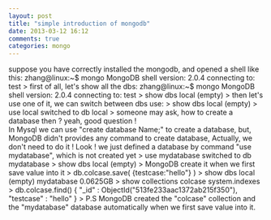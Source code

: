 ```yaml
---
layout: post
title: "simple introduction of mongodb"
date: 2013-03-12 16:12
comments: true
categories: mongo 
---
```


suppose you have correctly installed the mongodb, and opened a shell like this:
    zhang@linux:~$ mongo
    MongoDB shell version: 2.0.4
    connecting to: test
    >
first of all, let's show all the dbs:
    zhang@linux:~$ mongo
    MongoDB shell version: 2.0.4
    connecting to: test
    > show dbs
    local   (empty)
    >
then let's use one of it, we can switch between dbs use:
    > show dbs
    local   (empty)
    > use local
    switched to db local
    >
someone may ask, how to create a database then ? yeah, good question !  
In Mysql we can use "create database Name;" to create a database, but, 
MongoDB didn't provides any command to create database, Actually, we don't need to do it !
Look ! we just defined a database by command "use mydatabase", which is not created yet
    > use mydatabase
    switched to db mydatabase
    > show dbs
    local   (empty)
    >
MongoDB create it when we first save value into it
    > db.colcase.save( {testcase:"hello"} )
    > show dbs
    local   (empty)
    mydatabase  0.0625GB
    > show collections
    colcase
    system.indexes
    > db.colcase.find()
    { "_id" : ObjectId("513fe233aac1372ab215f350"), "testcase" : "hello" }
    >
P.S MongoDB created the "colcase" collection and the "mydatabase" database automatically 
when we first save value into it.
